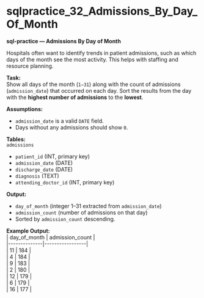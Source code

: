 # sqlpractice_32_Admissions_By_Day_Of_Month

**sql-practice — Admissions By Day of Month**  

Hospitals often want to identify trends in patient admissions, such as which days of the month see the most activity. This helps with staffing and resource planning.  

**Task:**  
Show all days of the month (`1–31`) along with the count of admissions (`admission_date`) that occurred on each day. Sort the results from the day with the **highest number of admissions** to the **lowest**.  

**Assumptions:**  
- `admission_date` is a valid `DATE` field.  
- Days without any admissions should show `0`.  

**Tables:**  
`admissions`  
- `patient_id` (INT, primary key)  
- `admission_date` (DATE)  
- `discharge_date` (DATE)  
- `diagnosis` (TEXT)  
- `attending_doctor_id` (INT, primary key)  

**Output:**  
- `day_of_month` (integer 1–31 extracted from `admission_date`)  
- `admission_count` (number of admissions on that day)  
- Sorted by `admission_count` descending.  

**Example Output:**  
| day_of_month | admission_count |  
|--------------|-----------------|  
| 11           | 184             |  
| 4            | 184             |  
| 9            | 183             |  
| 2            | 180             |  
| 12           | 179             |  
| 6            | 179             |  
| 16           | 177             |  
